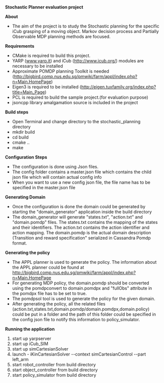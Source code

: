 **Stochastic Planner evaluation project**

**About**
* The aim of the project is to study the Stochastic planning for the specific iCub grasping of a moving object. Markov decision process and Partially Observable MDP planning methods are 
focused.

**Requirements** 

* CMake is required to build this project. 
* YARP (www.yarp.it) and iCub (http://www.icub.org/) modules are necessary to be installed
* Approximate POMDP planning Toolkit is needed (http://bigbird.comp.nus.edu.sg/pmwiki/farm/appl/index.php?n=Main.HomePage)
* Eigen3 is required to be installed (http://eigen.tuxfamily.org/index.php?title=Main_Page)
* PCL is required to build the sample project.(for evaluation purpose)
* jsoncpp library amalgamation source is included in the project

**Build steps**

* Open Terminal and change directory to the stochastic_planning directory
* mkdir build
* cd build
* cmake ..
* make

**Configuration Steps**

* The configuration is done using Json files. 
* The config folder contains a master.json file which contains the child json file which will contain actual config info
* When you want to use a new config json file, the file name has to be specified in the master.json file

**Generating Domain**

* Once the configuration is done the domain could be generated by starting the "domain_generator" application inside the build directory
* The domain_generator will generate "states.txt", "action.txt" and "domain.pomdp" files. The states.txt contains the mapping of the states and their identifiers. The action.txt contains the action identifier and action mapping. The domain.pomdp is the actual domain
description (Transition and reward specification" serialized in Cassandra Pomdp format.

**Generating the policy**

* The APPL planner is used to generate the policy. The information about the APPL planner could be found at http://bigbird.comp.nus.edu.sg/pmwiki/farm/appl/index.php?n=Main.HomePage
* For generating MDP policy, the domain.pomdp should be converted using the pomdpconvert to domain.pomdpx and "fullObs" attribute in the pomdpx file has to be set to true.
* The pomdpsol tool is used to generate the policy for the given domain.
* After generating the policy, all the related files (action.txt,states.txt,domain.pomdp/domain.pomdpx,domain.policy) could be put in a folder and the path of this folder could be specified in the config json file to notify this information to policy_simulator.

**Running the application**

1. start up yarpserver
2. start up iCub_SIM
3. start up simCartesianSolver
4. launch - iKinCartesianSolver --context simCartesianControl --part left_arm
5. start robot_controller from build directory
6. start object_controller from build directory
7. start policy_simulator from build directory
